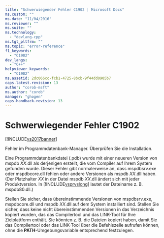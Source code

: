 ```yaml
---
title: "Schwerwiegender Fehler C1902 | Microsoft Docs"
ms.custom: ""
ms.date: "11/04/2016"
ms.reviewer: ""
ms.suite: ""
ms.technology: 
  - "devlang-cpp"
ms.tgt_pltfrm: ""
ms.topic: "error-reference"
f1_keywords: 
  - "C1902"
dev_langs: 
  - "C++"
helpviewer_keywords: 
  - "C1902"
ms.assetid: 2dc066cc-fcb1-4725-8bcb-9f44dd0905b7
caps.latest.revision: 13
author: "corob-msft"
ms.author: "corob"
manager: "ghogen"
caps.handback.revision: 13
---
```

# Schwerwiegender Fehler C1902
[!INCLUDE[vs2017banner](../../assembler/inline/includes/vs2017banner.md)]

Fehler im Programmdatenbank\-Manager. Überprüfen Sie die Installation.  
  
 Eine Programmdatenbankdatei \(.pdb\) wurde mit einer neueren Version von mspdb *XX*.dll als derjenigen erstellt, die vom Compiler auf Ihrem System gefunden wurde.  Dieser Fehler gibt normalerweise an, dass mspdbsrv.exe oder mspdbcore.dll fehlen oder andere Versionen als mspdb *XX*.dll haben. \(Der Platzhalter *XX* in der Datei mspdb *XX*.dll ändert sich mit jeder Produktversion.  In [!INCLUDE[vsprvslong](../../error-messages/compiler-errors-1/includes/vsprvslong_md.md)] lautet der Dateiname z. B. mspdb80.dll.\)  
  
 Stellen Sie sicher, dass übereinstimmende Versionen von mspdbsrv.exe, mspdbcore.dll und mspdb *XX*.dll auf dem System installiert sind.  Stellen Sie sicher, dass keine nicht übereinstimmenden Versionen in das Verzeichnis kopiert wurden, das das Compilertool und das LINK\-Tool für Ihre Zielplattform enthält.  Sie könnten z. B. die Dateien kopiert haben, damit Sie das Compilertool oder das LINK\-Tool über die Befehlszeile aufrufen können, ohne die **PATH**\-Umgebungsvariable entsprechend festzulegen.